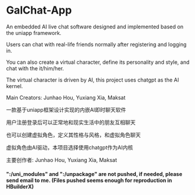 # GalChat-App
An embedded AI live chat software designed and implemented based on the uniapp framework.

Users can chat with real-life friends normally after registering and logging in.

You can also create a virtual character, define its personality and style, and chat with the it/him/her.

The virtual character is driven by AI, this project uses chatgpt as the AI kernel.

Main Creators: Junhao Hou, Yuxiang Xia, Maksat

一款基于uniapp框架设计实现的内嵌AI即时聊天软件

用户注册登录后可以正常地和现实生活中的朋友互相聊天

也可以创建虚拟角色，定义其性格与风格，和虚拟角色聊天

虚拟角色由AI驱动，本项目选择使用chatgpt作为AI内核

主要创作者: Junhao Hou, Yuxiang Xia, Maksat

#### ":/uni_modules" and ":/unpackage" are not pushed, if needed, please send email to me. (Files pushed seems enough for reproduction in HBuilderX)
